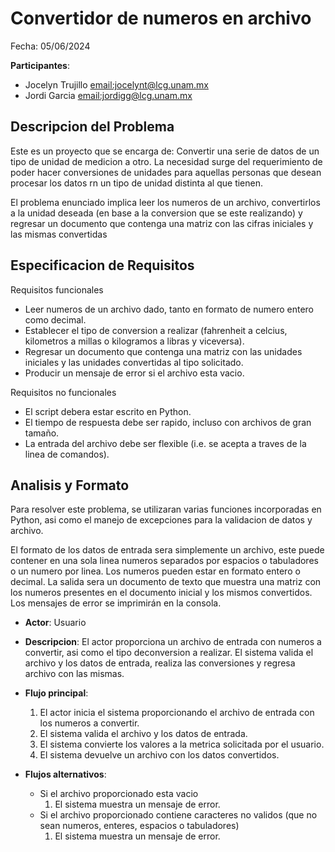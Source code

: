 # Convertidor de numeros en archivo 

Fecha: 05/06/2024

**Participantes**:

- Jocelyn Trujillo  <email:jocelynt@lcg.unam.mx> 
- Jordi Garcia <email:jordigg@lcg.unam.mx>

## Descripcion del Problema

Este es un proyecto que se encarga de: Convertir una serie de datos de un tipo de unidad de medicion a otro. La necesidad surge del requerimiento de poder hacer conversiones de unidades para aquellas personas que desean procesar los datos rn un tipo de unidad distinta al que tienen.

El problema enunciado implica leer los numeros de un archivo, convertirlos a la unidad deseada (en base a la conversion que se este realizando) y regresar un documento que contenga una matriz con las cifras iniciales y las mismas convertidas  


## Especificacion de Requisitos

Requisitos funcionales

- Leer numeros de un archivo dado, tanto en formato de numero entero como decimal.
- Establecer el tipo de conversion a realizar (fahrenheit a celcius, kilometros a millas o kilogramos a libras y viceversa).
- Regresar un documento que contenga una matriz con las unidades iniciales y las unidades convertidas al tipo solicitado.
- Producir un mensaje de error si el archivo esta vacio.

Requisitos no funcionales

- El script debera estar escrito en Python.
- El tiempo de respuesta debe ser rapido, incluso con archivos de gran tamaño.
- La entrada del archivo debe ser flexible (i.e. se acepta a traves de la linea de comandos).


## Analisis y Formato

Para resolver este problema, se utilizaran varias funciones incorporadas en Python, asi como el manejo de excepciones para la validacion de datos y archivo.

El formato de los datos de entrada sera simplemente un archivo, este puede contener en una sola linea numeros separados por espacios o tabuladores o un numero por linea. Los numeros pueden estar en formato entero o decimal. La salida sera un documento de texto que muestra una matriz con los numeros presentes en el documento inicial y los mismos convertidos. Los mensajes de error se imprimirán en la consola.

- **Actor**: Usuario
- **Descripcion**: El actor proporciona un archivo de entrada con numeros a convertir, asi como el tipo deconversion a realizar. El sistema valida el archivo y los datos de entrada, realiza las conversiones y regresa archivo con las mismas.
- **Flujo principal**:

	1. El actor inicia el sistema proporcionando el archivo de entrada con los numeros a convertir.
	2. El sistema valida el archivo y los datos de entrada.
	3. El sistema convierte los valores a la metrica solicitada por el usuario.
	4. El sistema devuelve un archivo con los datos convertidos. 
	
- **Flujos alternativos**:
	- Si el archivo proporcionado esta vacio
		1. El sistema muestra un mensaje de error.
	- Si el archivo proporcionado contiene caracteres no validos (que no sean numeros, enteres, espacios o tabuladores)
 		1. El sistema muestra un mensaje de error.

